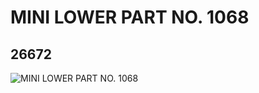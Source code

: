 # MINI LOWER PART NO. 1068
## 26672
![MINI LOWER PART NO. 1068](https://lc-www-live-s.legocdn.com/media/bricks/5/2/6152153.jpg)